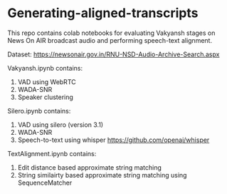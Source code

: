 # Generating-aligned-transcripts

This repo contains colab notebooks for evaluating Vakyansh stages on News On AIR broadcast audio and performing speech-text alignment.

Dataset: https://newsonair.gov.in/RNU-NSD-Audio-Archive-Search.aspx

Vakyansh.ipynb contains:
1. VAD using WebRTC
2. WADA-SNR
3. Speaker clustering

Silero.ipynb contains:
1. VAD using silero (version 3.1)
2. WADA-SNR
3. Speech-to-text using whisper https://github.com/openai/whisper

TextAlignment.ipynb contains:
1. Edit distance based approximate string matching
2. String similairty based approximate string matching using SequenceMatcher
